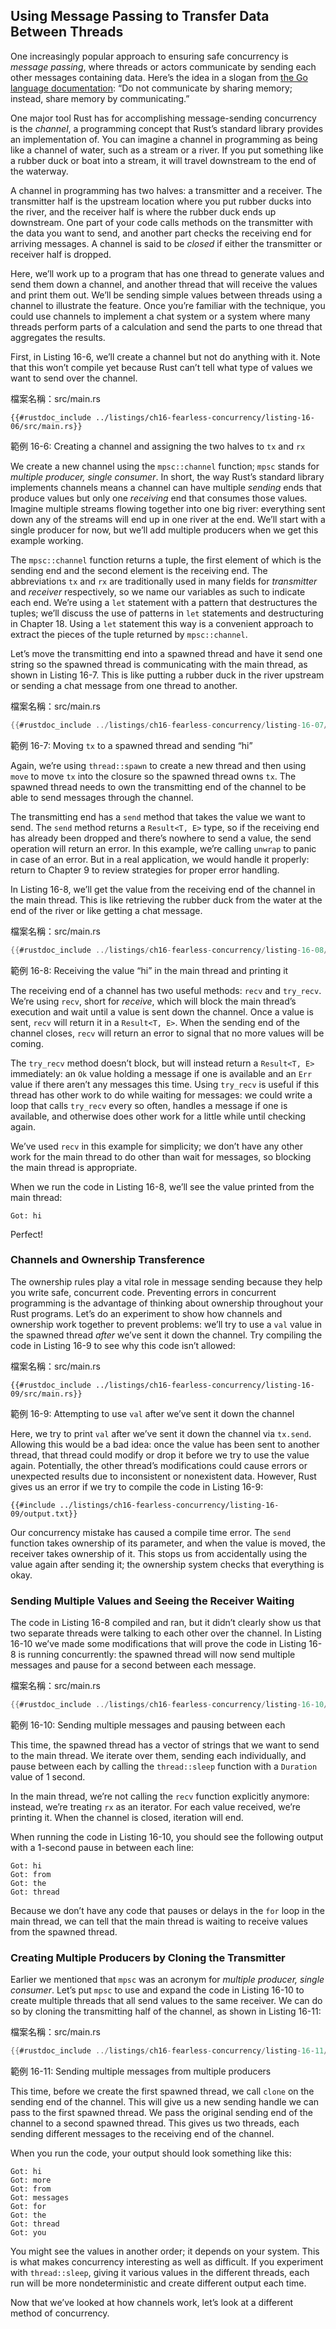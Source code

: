 ## Using Message Passing to Transfer Data Between Threads

One increasingly popular approach to ensuring safe concurrency is *message
passing*, where threads or actors communicate by sending each other messages
containing data. Here’s the idea in a slogan from [the Go language
documentation](https://golang.org/doc/effective_go.html#concurrency): 
“Do not communicate by sharing memory; instead, share memory by communicating.”

One major tool Rust has for accomplishing message-sending concurrency is the
*channel*, a programming concept that Rust’s standard library provides an
implementation of. You can imagine a channel in programming as being like a
channel of water, such as a stream or a river. If you put something like a
rubber duck or boat into a stream, it will travel downstream to the end of the
waterway.

A channel in programming has two halves: a transmitter and a receiver. The
transmitter half is the upstream location where you put rubber ducks into the
river, and the receiver half is where the rubber duck ends up downstream. One
part of your code calls methods on the transmitter with the data you want to
send, and another part checks the receiving end for arriving messages. A
channel is said to be *closed* if either the transmitter or receiver half is
dropped.

Here, we’ll work up to a program that has one thread to generate values and
send them down a channel, and another thread that will receive the values and
print them out. We’ll be sending simple values between threads using a channel
to illustrate the feature. Once you’re familiar with the technique, you could
use channels to implement a chat system or a system where many threads perform
parts of a calculation and send the parts to one thread that aggregates the
results.

First, in Listing 16-6, we’ll create a channel but not do anything with it.
Note that this won’t compile yet because Rust can’t tell what type of values we
want to send over the channel.

<span class="filename">檔案名稱：src/main.rs</span>

```rust,ignore,does_not_compile
{{#rustdoc_include ../listings/ch16-fearless-concurrency/listing-16-06/src/main.rs}}
```

<span class="caption">範例 16-6: Creating a channel and assigning the two
halves to `tx` and `rx`</span>

We create a new channel using the `mpsc::channel` function; `mpsc` stands for
*multiple producer, single consumer*. In short, the way Rust’s standard library
implements channels means a channel can have multiple *sending* ends that
produce values but only one *receiving* end that consumes those values. Imagine
multiple streams flowing together into one big river: everything sent down any
of the streams will end up in one river at the end. We’ll start with a single
producer for now, but we’ll add multiple producers when we get this example
working.

The `mpsc::channel` function returns a tuple, the first element of which is the
sending end and the second element is the receiving end. The abbreviations `tx`
and `rx` are traditionally used in many fields for *transmitter* and *receiver*
respectively, so we name our variables as such to indicate each end. We’re
using a `let` statement with a pattern that destructures the tuples; we’ll
discuss the use of patterns in `let` statements and destructuring in Chapter
18. Using a `let` statement this way is a convenient approach to extract the
pieces of the tuple returned by `mpsc::channel`.

Let’s move the transmitting end into a spawned thread and have it send one
string so the spawned thread is communicating with the main thread, as shown in
Listing 16-7. This is like putting a rubber duck in the river upstream or
sending a chat message from one thread to another.

<span class="filename">檔案名稱：src/main.rs</span>

```rust
{{#rustdoc_include ../listings/ch16-fearless-concurrency/listing-16-07/src/main.rs}}
```

<span class="caption">範例 16-7: Moving `tx` to a spawned thread and sending
“hi”</span>

Again, we’re using `thread::spawn` to create a new thread and then using `move`
to move `tx` into the closure so the spawned thread owns `tx`. The spawned
thread needs to own the transmitting end of the channel to be able to send
messages through the channel.

The transmitting end has a `send` method that takes the value we want to send.
The `send` method returns a `Result<T, E>` type, so if the receiving end has
already been dropped and there’s nowhere to send a value, the send operation
will return an error. In this example, we’re calling `unwrap` to panic in case
of an error. But in a real application, we would handle it properly: return to
Chapter 9 to review strategies for proper error handling.

In Listing 16-8, we’ll get the value from the receiving end of the channel in
the main thread. This is like retrieving the rubber duck from the water at the
end of the river or like getting a chat message.

<span class="filename">檔案名稱：src/main.rs</span>

```rust
{{#rustdoc_include ../listings/ch16-fearless-concurrency/listing-16-08/src/main.rs}}
```

<span class="caption">範例 16-8: Receiving the value “hi” in the main thread
and printing it</span>

The receiving end of a channel has two useful methods: `recv` and `try_recv`.
We’re using `recv`, short for *receive*, which will block the main thread’s
execution and wait until a value is sent down the channel. Once a value is
sent, `recv` will return it in a `Result<T, E>`. When the sending end of the
channel closes, `recv` will return an error to signal that no more values will
be coming.

The `try_recv` method doesn’t block, but will instead return a `Result<T, E>`
immediately: an `Ok` value holding a message if one is available and an `Err`
value if there aren’t any messages this time. Using `try_recv` is useful if
this thread has other work to do while waiting for messages: we could write a
loop that calls `try_recv` every so often, handles a message if one is
available, and otherwise does other work for a little while until checking
again.

We’ve used `recv` in this example for simplicity; we don’t have any other work
for the main thread to do other than wait for messages, so blocking the main
thread is appropriate.

When we run the code in Listing 16-8, we’ll see the value printed from the main
thread:

<!-- Not extracting output because changes to this output aren't significant;
the changes are likely to be due to the threads running differently rather than
changes in the compiler -->

```text
Got: hi
```

Perfect!

### Channels and Ownership Transference

The ownership rules play a vital role in message sending because they help you
write safe, concurrent code. Preventing errors in concurrent programming is the
advantage of thinking about ownership throughout your Rust programs. Let’s do
an experiment to show how channels and ownership work together to prevent
problems: we’ll try to use a `val` value in the spawned thread *after* we’ve
sent it down the channel. Try compiling the code in Listing 16-9 to see why
this code isn’t allowed:

<span class="filename">檔案名稱：src/main.rs</span>

```rust,ignore,does_not_compile
{{#rustdoc_include ../listings/ch16-fearless-concurrency/listing-16-09/src/main.rs}}
```

<span class="caption">範例 16-9: Attempting to use `val` after we’ve sent it
down the channel</span>

Here, we try to print `val` after we’ve sent it down the channel via `tx.send`.
Allowing this would be a bad idea: once the value has been sent to another
thread, that thread could modify or drop it before we try to use the value
again. Potentially, the other thread’s modifications could cause errors or
unexpected results due to inconsistent or nonexistent data. However, Rust gives
us an error if we try to compile the code in Listing 16-9:

```console
{{#include ../listings/ch16-fearless-concurrency/listing-16-09/output.txt}}
```

Our concurrency mistake has caused a compile time error. The `send` function
takes ownership of its parameter, and when the value is moved, the receiver
takes ownership of it. This stops us from accidentally using the value again
after sending it; the ownership system checks that everything is okay.

### Sending Multiple Values and Seeing the Receiver Waiting

The code in Listing 16-8 compiled and ran, but it didn’t clearly show us that
two separate threads were talking to each other over the channel. In Listing
16-10 we’ve made some modifications that will prove the code in Listing 16-8 is
running concurrently: the spawned thread will now send multiple messages and
pause for a second between each message.

<span class="filename">檔案名稱：src/main.rs</span>

```rust
{{#rustdoc_include ../listings/ch16-fearless-concurrency/listing-16-10/src/main.rs}}
```

<span class="caption">範例 16-10: Sending multiple messages and pausing
between each</span>

This time, the spawned thread has a vector of strings that we want to send to
the main thread. We iterate over them, sending each individually, and pause
between each by calling the `thread::sleep` function with a `Duration` value of
1 second.

In the main thread, we’re not calling the `recv` function explicitly anymore:
instead, we’re treating `rx` as an iterator. For each value received, we’re
printing it. When the channel is closed, iteration will end.

When running the code in Listing 16-10, you should see the following output
with a 1-second pause in between each line:

<!-- Not extracting output because changes to this output aren't significant;
the changes are likely to be due to the threads running differently rather than
changes in the compiler -->

```text
Got: hi
Got: from
Got: the
Got: thread
```

Because we don’t have any code that pauses or delays in the `for` loop in the
main thread, we can tell that the main thread is waiting to receive values from
the spawned thread.

### Creating Multiple Producers by Cloning the Transmitter

Earlier we mentioned that `mpsc` was an acronym for *multiple producer,
single consumer*. Let’s put `mpsc` to use and expand the code in Listing 16-10
to create multiple threads that all send values to the same receiver. We can do
so by cloning the transmitting half of the channel, as shown in Listing 16-11:

<span class="filename">檔案名稱：src/main.rs</span>

```rust
{{#rustdoc_include ../listings/ch16-fearless-concurrency/listing-16-11/src/main.rs:here}}
```

<span class="caption">範例 16-11: Sending multiple messages from multiple
producers</span>

This time, before we create the first spawned thread, we call `clone` on the
sending end of the channel. This will give us a new sending handle we can pass
to the first spawned thread. We pass the original sending end of the channel to
a second spawned thread. This gives us two threads, each sending different
messages to the receiving end of the channel.

When you run the code, your output should look something like this:

<!-- Not extracting output because changes to this output aren't significant;
the changes are likely to be due to the threads running differently rather than
changes in the compiler -->

```text
Got: hi
Got: more
Got: from
Got: messages
Got: for
Got: the
Got: thread
Got: you
```

You might see the values in another order; it depends on your system. This is
what makes concurrency interesting as well as difficult. If you experiment with
`thread::sleep`, giving it various values in the different threads, each run
will be more nondeterministic and create different output each time.

Now that we’ve looked at how channels work, let’s look at a different method of
concurrency.
